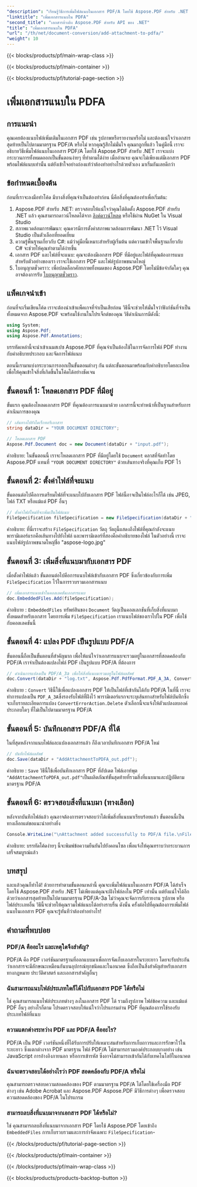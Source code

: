 ```yaml
---
"description": "เรียนรู้วิธีการเพิ่มไฟล์แนบในเอกสาร PDF/A โดยใช้ Aspose.PDF สำหรับ .NET ด้วยคู่มือทีละขั้นตอนนี้"
"linktitle": "เพิ่มเอกสารแนบใน PDFA"
"second_title": "เอกสารอ้างอิง Aspose.PDF สำหรับ API ของ .NET"
"title": "เพิ่มเอกสารแนบใน PDFA"
"url": "/th/net/document-conversion/add-attachment-to-pdfa/"
"weight": 10
---
```


{{< blocks/products/pf/main-wrap-class >}}

{{< blocks/products/pf/main-container >}}

{{< blocks/products/pf/tutorial-page-section >}}

# เพิ่มเอกสารแนบใน PDFA

## การแนะนำ

คุณเคยต้องแนบไฟล์เพิ่มเติมในเอกสาร PDF เช่น รูปภาพหรือรายงานหรือไม่ และต้องแน่ใจว่าเอกสารสุดท้ายเป็นไปตามมาตรฐาน PDF/A หรือไม่ หากคุณรู้สึกไม่มั่นใจ คุณมาถูกที่แล้ว ในคู่มือนี้ เราจะอธิบายวิธีเพิ่มไฟล์แนบในเอกสาร PDF/A โดยใช้ Aspose.PDF สำหรับ .NET เราจะแบ่งกระบวนการทั้งหมดออกเป็นขั้นตอนง่ายๆ ที่ทำตามได้ง่าย เมื่ออ่านจบ คุณจะไม่เพียงแต่มีเอกสาร PDF พร้อมไฟล์แนบเท่านั้น แต่ยังเข้าใจอย่างถ่องแท้ว่าต้องทำอย่างไรด้วยตัวเอง มาเริ่มกันเลยดีกว่า

## ข้อกำหนดเบื้องต้น

ก่อนที่เราจะลงมือทำโค้ด มีบางสิ่งที่คุณจำเป็นต้องทำก่อน นี่คือสิ่งที่คุณต้องทำเพื่อเริ่มต้น:

1. Aspose.PDF สำหรับ .NET: ตรวจสอบให้แน่ใจว่าคุณได้ติดตั้ง Aspose.PDF สำหรับ .NET แล้ว คุณสามารถดาวน์โหลดได้จาก [ลิงค์ดาวน์โหลด](https://releases.aspose.com/pdf/net/) หรือใช้ผ่าน NuGet ใน Visual Studio
2. สภาพแวดล้อมการพัฒนา: คุณควรมีการตั้งค่าสภาพแวดล้อมการพัฒนา .NET ไว้ Visual Studio เป็นตัวเลือกที่ยอดเยี่ยม
3. ความรู้พื้นฐานเกี่ยวกับ C#: แม้ว่าคู่มือนี้เหมาะสำหรับผู้เริ่มต้น แต่ความเข้าใจพื้นฐานเกี่ยวกับ C# จะช่วยให้คุณทำตามได้ง่ายขึ้น
4. เอกสาร PDF และไฟล์ที่จะแนบ: คุณจะต้องมีเอกสาร PDF ที่มีอยู่และไฟล์ที่คุณต้องการแนบ สำหรับตัวอย่างของเรา เราจะใช้เอกสาร PDF และไฟล์รูปภาพขนาดใหญ่
5. ใบอนุญาตชั่วคราว: เพื่อปลดล็อกศักยภาพทั้งหมดของ Aspose.PDF โดยไม่มีข้อจำกัดใดๆ คุณอาจต้องการรับ [ใบอนุญาตชั่วคราว](https://purchase-aspose.com/temporary-license/).

## แพ็คเกจนำเข้า

ก่อนที่จะเริ่มเขียนโค้ด เราจะต้องนำเข้าแพ็คเกจที่จำเป็นเสียก่อน วิธีนี้จะช่วยให้มั่นใจว่าฟังก์ชันที่จำเป็นทั้งหมดจาก Aspose.PDF จะพร้อมใช้งานในโปรเจ็กต์ของคุณ วิธีดำเนินการมีดังนี้:

```csharp
using System;
using Aspose.Pdf;
using Aspose.Pdf.Annotations;
```

บรรทัดเหล่านี้จะนำเข้าเนมสเปซ Aspose.PDF ที่คุณจำเป็นต้องใช้ในการจัดการไฟล์ PDF ทำงานกับคำอธิบายประกอบ และจัดการไฟล์แนบ

ตอนนี้เรามาแบ่งกระบวนการออกเป็นขั้นตอนต่างๆ กัน แต่ละขั้นตอนมาพร้อมกับคำอธิบายโดยละเอียด เพื่อให้คุณเข้าใจสิ่งที่เกิดขึ้นในโค้ดได้อย่างชัดเจน

## ขั้นตอนที่ 1: โหลดเอกสาร PDF ที่มีอยู่

ขั้นแรก คุณต้องโหลดเอกสาร PDF ที่คุณต้องการแนบมาด้วย เอกสารนี้จะทำหน้าที่เป็นฐานสำหรับการดำเนินการของคุณ

```csharp
// เส้นทางไปยังไดเร็กทอรีเอกสาร
string dataDir = "YOUR DOCUMENT DIRECTORY";

// โหลดเอกสาร PDF
Aspose.Pdf.Document doc = new Document(dataDir + "input.pdf");
```

คำอธิบาย: ในขั้นตอนนี้ เราจะโหลดเอกสาร PDF ที่มีอยู่โดยใช้ `Document` คลาสที่จัดทำโดย Aspose.PDF แทนที่ `"YOUR DOCUMENT DIRECTORY"` ด้วยเส้นทางจริงที่คุณเก็บ PDF ไว้

## ขั้นตอนที่ 2: ตั้งค่าไฟล์ที่จะแนบ

ขั้นตอนต่อไปคือการเตรียมไฟล์ที่จะแนบไปกับเอกสาร PDF ไฟล์นี้อาจเป็นไฟล์อะไรก็ได้ เช่น JPEG, ไฟล์ TXT หรือแม้แต่ PDF อื่นๆ

```csharp
// ตั้งค่าไฟล์ใหม่ที่จะเพิ่มเป็นไฟล์แนบ
FileSpecification fileSpecification = new FileSpecification(dataDir + "aspose-logo.jpg", "Large Image file");
```

คำอธิบาย: ที่นี่เราจะสร้าง `FileSpecification` วัตถุ วัตถุนี้แสดงถึงไฟล์ที่คุณกำลังจะแนบ พารามิเตอร์แรกคือเส้นทางไปยังไฟล์ และพารามิเตอร์ที่สองคือคำอธิบายของไฟล์ ในตัวอย่างนี้ เราจะแนบไฟล์รูปภาพขนาดใหญ่ชื่อ "aspose-logo.jpg"

## ขั้นตอนที่ 3: เพิ่มสิ่งที่แนบมากับเอกสาร PDF

เมื่อตั้งค่าไฟล์แล้ว ขั้นตอนต่อไปคือการแนบไฟล์เข้ากับเอกสาร PDF ซึ่งเกี่ยวข้องกับการเพิ่ม `FileSpecification` ไว้ในการรวบรวมเอกสารแนบ

```csharp
// เพิ่มเอกสารแนบเข้าในคอลเลคชันเอกสารแนบ
doc.EmbeddedFiles.Add(fileSpecification);
```

คำอธิบาย : `EmbeddedFiles` ทรัพย์สินของ `Document` วัตถุเป็นคอลเลกชันที่เก็บสิ่งที่แนบมาทั้งหมดสำหรับเอกสาร โดยการเพิ่ม `FileSpecification` เราแนบไฟล์ของเราไปใน PDF เพื่อใช้กับคอลเลคชันนี้

## ขั้นตอนที่ 4: แปลง PDF เป็นรูปแบบ PDF/A

ขั้นตอนนี้ถือเป็นขั้นตอนที่สำคัญมาก เพื่อให้แน่ใจว่าเอกสารแนบจะรวมอยู่ในเอกสารที่สอดคล้องกับ PDF/A เราจำเป็นต้องแปลงไฟล์ PDF เป็นรูปแบบ PDF/A ที่ต้องการ

```csharp
// ดำเนินการแปลงเป็น PDF/A_3a เพื่อให้สิ่งที่แนบมารวมอยู่ในไฟล์ผลลัพธ์
doc.Convert(dataDir + "log.txt", Aspose.Pdf.PdfFormat.PDF_A_3A, ConvertErrorAction.Delete);
```

คำอธิบาย : `Convert` วิธีนี้ใช้เพื่อแปลงเอกสาร PDF ให้เป็นไฟล์ที่เข้ากันได้กับ PDF/A ในที่นี้ เราจะทำการแปลงเป็น `PDF_A_3A`ซึ่งรองรับไฟล์ที่ฝังไว้ พารามิเตอร์แรกจะระบุเส้นทางสำหรับไฟล์บันทึกซึ่งจะเก็บรายละเอียดการแปลง `ConvertErrorAction.Delete` ตัวเลือกนี้จะแจ้งให้ตัวแปลงลบองค์ประกอบใดๆ ที่ไม่เป็นไปตามมาตรฐาน PDF/A

## ขั้นตอนที่ 5: บันทึกเอกสาร PDF/A ที่ได้

ในที่สุดหลังจากแนบไฟล์และแปลงเอกสารแล้ว ก็ถึงเวลาบันทึกเอกสาร PDF/A ใหม่

```csharp
// บันทึกไฟล์ผลลัพธ์
doc.Save(dataDir + "AddAttachmentToPDFA_out.pdf");
```

คำอธิบาย : `Save` วิธีนี้ใช้เพื่อบันทึกเอกสาร PDF ที่อัปเดต ไฟล์เอาท์พุต `"AddAttachmentToPDFA_out.pdf"`เป็นผลิตภัณฑ์ขั้นสุดท้ายที่รวมสิ่งที่แนบมาและปฏิบัติตามมาตรฐาน PDF/A

## ขั้นตอนที่ 6: ตรวจสอบสิ่งที่แนบมา (ทางเลือก)

หลังจากบันทึกไฟล์แล้ว คุณอาจต้องการตรวจสอบว่าได้เพิ่มสิ่งที่แนบมาเรียบร้อยแล้ว ขั้นตอนนี้เป็นทางเลือกแต่ขอแนะนำอย่างยิ่ง

```csharp
Console.WriteLine("\nAttachment added successfully to PDF/A file.\nFile saved at " + dataDir);
```

คำอธิบาย: บรรทัดโค้ดง่ายๆ นี้จะพิมพ์ข้อความยืนยันไปยังคอนโซล เพื่อแจ้งให้คุณทราบว่ากระบวนการเสร็จสมบูรณ์แล้ว

## บทสรุป

และแล้วคุณก็ทำได้! ด้วยการทำตามขั้นตอนเหล่านี้ คุณจะเพิ่มไฟล์แนบในเอกสาร PDF/A ได้สำเร็จโดยใช้ Aspose.PDF สำหรับ .NET ไม่เพียงแต่คุณจะฝังไฟล์ลงใน PDF เท่านั้น แต่ยังแน่ใจได้อีกด้วยว่าเอกสารสุดท้ายเป็นไปตามมาตรฐาน PDF/A-3a ไม่ว่าคุณจะจัดการกับรายงาน รูปภาพ หรือไฟล์ประเภทอื่น วิธีนี้จะช่วยให้คุณรวมไฟล์แนบได้อย่างราบรื่น ดังนั้น ครั้งต่อไปที่คุณต้องการเพิ่มไฟล์แนบในเอกสาร PDF คุณจะรู้ทันทีว่าต้องทำอย่างไร!

## คำถามที่พบบ่อย

### PDF/A คืออะไร และเหตุใดจึงสำคัญ?  
PDF/A คือ PDF เวอร์ชันมาตรฐานที่ออกแบบมาเพื่อการจัดเก็บเอกสารในระยะยาว โดยจะรับประกันว่าเอกสารจะมีลักษณะเหมือนกันบนอุปกรณ์ทุกชนิดและในอนาคต ซึ่งถือเป็นสิ่งสำคัญสำหรับเอกสารทางกฎหมาย ประวัติศาสตร์ และเอกสารสำคัญอื่นๆ

### ฉันสามารถแนบไฟล์ประเภทใดก็ได้ไปกับเอกสาร PDF ได้หรือไม่  
ใช่ คุณสามารถแนบไฟล์ประเภทต่างๆ ลงในเอกสาร PDF ได้ รวมถึงรูปภาพ ไฟล์ข้อความ และแม้แต่ PDF อื่นๆ อย่างไรก็ตาม โปรดตรวจสอบให้แน่ใจว่าโปรแกรมอ่าน PDF ที่คุณต้องการใช้รองรับประเภทไฟล์ที่แนบ

### ความแตกต่างระหว่าง PDF และ PDF/A คืออะไร?  
PDF/A เป็น PDF เวอร์ชันหนึ่งที่ได้รับการปรับให้เหมาะสมสำหรับการเก็บถาวรและการรักษาไว้ในระยะยาว ซึ่งแตกต่างจาก PDF มาตรฐาน ไฟล์ PDF/A ไม่สามารถรวมองค์ประกอบบางอย่าง เช่น JavaScript การอ้างอิงภายนอก หรือการเข้ารหัส ซึ่งอาจไม่สามารถเข้ากันได้กับเทคโนโลยีในอนาคต

### ฉันจะตรวจสอบได้อย่างไรว่า PDF สอดคล้องกับ PDF/A หรือไม่  
คุณสามารถตรวจสอบความสอดคล้องของ PDF ตามมาตรฐาน PDF/A ได้โดยใช้เครื่องมือ PDF ต่างๆ เช่น Adobe Acrobat และ Aspose.PDF Aspose.PDF มีวิธีการต่างๆ เพื่อตรวจสอบความสอดคล้องของ PDF/A ในโปรแกรม

### สามารถลบสิ่งที่แนบมาจากเอกสาร PDF ได้หรือไม่?  
ใช่ คุณสามารถลบสิ่งที่แนบมาจากเอกสาร PDF โดยใช้ Aspose.PDF โดยเข้าถึง `EmbeddedFiles` การเก็บรวบรวมและการกำจัดเฉพาะ `FileSpecification`-

{{< /blocks/products/pf/tutorial-page-section >}}

{{< /blocks/products/pf/main-container >}}

{{< /blocks/products/pf/main-wrap-class >}}

{{< blocks/products/products-backtop-button >}}